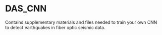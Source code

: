 # DAS_CNN
Contains supplementary materials and files needed to train your own CNN to detect earthquakes in fiber optic seismic data.
